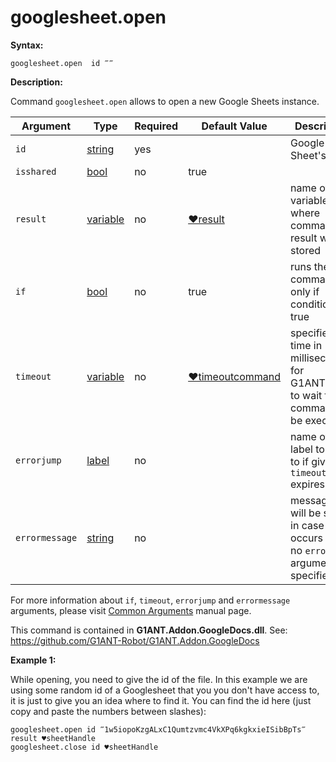 # googlesheet.open

**Syntax:**

```G1ANT
googlesheet.open  id ‴‴ 
```

**Description:**

Command `googlesheet.open` allows to open a new Google Sheets instance. 

| Argument | Type | Required | Default Value | Description |
| -------- | ---- | -------- | ------------- | ----------- |
|`id`| [string](https://github.com/G1ANT-Robot/G1ANT.Manual/blob/master/G1ANT-Language/Structures/string.md) | yes |  | Google Sheet's file id |
|`isshared`| [bool](https://github.com/G1ANT-Robot/G1ANT.Manual/blob/master/G1ANT-Language/Structures/bool.md) | no | true |  |
|`result`| [variable](https://github.com/G1ANT-Robot/G1ANT.Manual/blob/master/G1ANT-Language/Special-Characters/variable.md) | no | [♥result](https://github.com/G1ANT-Robot/G1ANT.Manual/blob/master/G1ANT-Language/Common-Arguments.md)  | name of variable where command's result will be stored |
|`if`| [bool](https://github.com/G1ANT-Robot/G1ANT.Manual/blob/master/G1ANT-Language/Structures/bool.md) | no | true | runs the command only if condition is true |
|`timeout`| [variable](https://github.com/G1ANT-Robot/G1ANT.Manual/blob/master/G1ANT-Language/Special-Characters/variable.md) | no | [♥timeoutcommand](https://github.com/G1ANT-Robot/G1ANT.Manual/blob/master/G1ANT-Language/Variables/Special-Variables.md)  | specifies time in milliseconds for G1ANT.Robot to wait for the command to be executed |
|`errorjump` | [label](https://github.com/G1ANT-Robot/G1ANT.Manual/blob/master/G1ANT-Language/Structures/label.md) | no | | name of the label to jump to if given `timeout` expires |
|`errormessage`| [string](https://github.com/G1ANT-Robot/G1ANT.Manual/blob/master/G1ANT-Language/Structures/string.md) | no |  | message that will be shown in case error occurs and no `errorjump` argument is specified |

For more information about `if`, `timeout`, `errorjump` and `errormessage` arguments, please visit [Common Arguments](https://github.com/G1ANT-Robot/G1ANT.Manual/blob/master/G1ANT-Language/Common-Arguments.md)  manual page.

This command is contained in **G1ANT.Addon.GoogleDocs.dll**.
See: https://github.com/G1ANT-Robot/G1ANT.Addon.GoogleDocs

**Example 1:**

While opening, you need to give the id of the file. In this example we are using some random id of a Googlesheet that you you don't have access to, it is just to give you an idea where to find it. You can find the id here (just copy and paste the numbers between slashes):

 

```G1ANT
googlesheet.open id ‴1w5iopoKzgALxC1Qumtzvmc4VkXPq6kgkxieISibBpTs‴ result ♥sheetHandle
googlesheet.close id ♥sheetHandle
```
